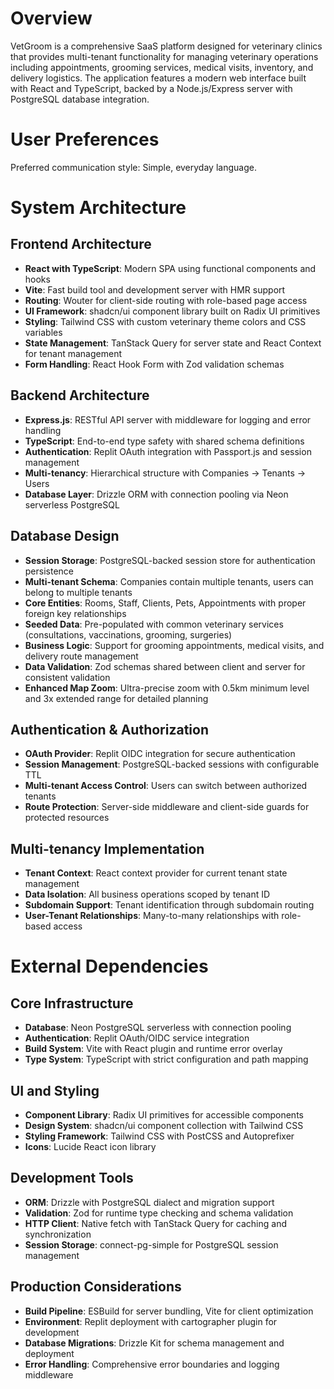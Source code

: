 # Overview

VetGroom is a comprehensive SaaS platform designed for veterinary clinics that provides multi-tenant functionality for managing veterinary operations including appointments, grooming services, medical visits, inventory, and delivery logistics. The application features a modern web interface built with React and TypeScript, backed by a Node.js/Express server with PostgreSQL database integration.

# User Preferences

Preferred communication style: Simple, everyday language.

# System Architecture

## Frontend Architecture
- **React with TypeScript**: Modern SPA using functional components and hooks
- **Vite**: Fast build tool and development server with HMR support
- **Routing**: Wouter for client-side routing with role-based page access
- **UI Framework**: shadcn/ui component library built on Radix UI primitives
- **Styling**: Tailwind CSS with custom veterinary theme colors and CSS variables
- **State Management**: TanStack Query for server state and React Context for tenant management
- **Form Handling**: React Hook Form with Zod validation schemas

## Backend Architecture
- **Express.js**: RESTful API server with middleware for logging and error handling
- **TypeScript**: End-to-end type safety with shared schema definitions
- **Authentication**: Replit OAuth integration with Passport.js and session management
- **Multi-tenancy**: Hierarchical structure with Companies → Tenants → Users
- **Database Layer**: Drizzle ORM with connection pooling via Neon serverless PostgreSQL

## Database Design
- **Session Storage**: PostgreSQL-backed session store for authentication persistence
- **Multi-tenant Schema**: Companies contain multiple tenants, users can belong to multiple tenants
- **Core Entities**: Rooms, Staff, Clients, Pets, Appointments with proper foreign key relationships
- **Seeded Data**: Pre-populated with common veterinary services (consultations, vaccinations, grooming, surgeries)
- **Business Logic**: Support for grooming appointments, medical visits, and delivery route management
- **Data Validation**: Zod schemas shared between client and server for consistent validation
- **Enhanced Map Zoom**: Ultra-precise zoom with 0.5km minimum level and 3x extended range for detailed planning

## Authentication & Authorization
- **OAuth Provider**: Replit OIDC integration for secure authentication
- **Session Management**: PostgreSQL-backed sessions with configurable TTL
- **Multi-tenant Access Control**: Users can switch between authorized tenants
- **Route Protection**: Server-side middleware and client-side guards for protected resources

## Multi-tenancy Implementation
- **Tenant Context**: React context provider for current tenant state management
- **Data Isolation**: All business operations scoped by tenant ID
- **Subdomain Support**: Tenant identification through subdomain routing
- **User-Tenant Relationships**: Many-to-many relationships with role-based access

# External Dependencies

## Core Infrastructure
- **Database**: Neon PostgreSQL serverless with connection pooling
- **Authentication**: Replit OAuth/OIDC service integration
- **Build System**: Vite with React plugin and runtime error overlay
- **Type System**: TypeScript with strict configuration and path mapping

## UI and Styling
- **Component Library**: Radix UI primitives for accessible components
- **Design System**: shadcn/ui component collection with Tailwind CSS
- **Styling Framework**: Tailwind CSS with PostCSS and Autoprefixer
- **Icons**: Lucide React icon library

## Development Tools
- **ORM**: Drizzle with PostgreSQL dialect and migration support
- **Validation**: Zod for runtime type checking and schema validation
- **HTTP Client**: Native fetch with TanStack Query for caching and synchronization
- **Session Storage**: connect-pg-simple for PostgreSQL session management

## Production Considerations
- **Build Pipeline**: ESBuild for server bundling, Vite for client optimization
- **Environment**: Replit deployment with cartographer plugin for development
- **Database Migrations**: Drizzle Kit for schema management and deployment
- **Error Handling**: Comprehensive error boundaries and logging middleware